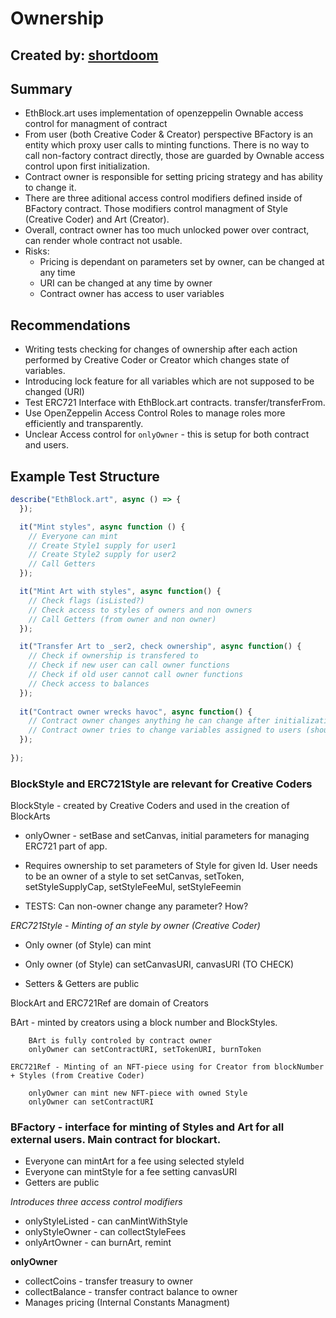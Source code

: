 # Ownership
## Created by: [shortdoom](https://github.com/shortdoom)

## Summary
* EthBlock.art uses implementation of openzeppelin Ownable access control for managment of contract
* From user (both Creative Coder & Creator) perspective BFactory is an entity which proxy user calls to minting functions. There is no way to call non-factory contract directly, those are guarded by Ownable access control upon first initialization.
* Contract owner is responsible for setting pricing strategy and has ability to change it.
* There are three aditional access control modifiers defined inside of BFactory contract. Those modifiers control managment of Style (Creative Coder) and Art (Creator).
* Overall, contract owner has too much unlocked power over contract, can render whole contract not usable. 
* Risks:
	* Pricing is dependant on parameters set by owner, can be changed at any time
	* URI can be changed at any time by owner
	* Contract owner has access to user variables

## Recommendations
* Writing tests checking for changes of ownership after each action performed by Creative Coder or Creator which changes state of variables.
* Introducing lock feature for all variables which are not supposed to be changed (URI)
* Test ERC721 Interface with EthBlock.art contracts. transfer/transferFrom.
* Use OpenZeppelin Access Control Roles to manage roles more efficiently and transparently.
* Unclear Access control for `onlyOwner` - this is setup for both contract and users.

## Example Test Structure

```javascript
describe("EthBlock.art", async () => {
  });

  it("Mint styles", async function () {
    // Everyone can mint 
    // Create Style1 supply for user1
    // Create Style2 supply for user2
    // Call Getters
  });

  it("Mint Art with styles", async function() {
    // Check flags (isListed?)
    // Check access to styles of owners and non owners
    // Call Getters (from owner and non owner)
  });

  it("Transfer Art to _ser2, check ownership", async function() {
	// Check if ownership is transfered to
	// Check if new user can call owner functions
	// Check if old user cannot call owner functions
	// Check access to balances
  });
  
  it("Contract owner wrecks havoc", async function() {
	// Contract owner changes anything he can change after initialization (shouldn't!)
	// Contract owner tries to change variables assigned to users (shouldn't!)
  });
  
});
```

### BlockStyle and ERC721Style are relevant for Creative Coders

BlockStyle - created by Creative Coders and used in the creation of BlockArts

* onlyOwner - setBase and setCanvas, initial parameters for managing ERC721 part of app.

* Requires ownership to set parameters of Style for given Id.
        User needs to be an owner of a style to set setCanvas, setToken,
        setStyleSupplyCap, setStyleFeeMul, setStyleFeemin

* TESTS: Can non-owner change any parameter? How?


*ERC721Style - Minting of an style by owner (Creative Coder)*

* Only owner (of Style) can mint
        
* Only owner (of Style) can setCanvasURI, canvasURI (TO CHECK)
* Setters & Getters are public

BlockArt and ERC721Ref are domain of Creators

BArt - minted by creators using a block number and BlockStyles.

        BArt is fully controled by contract owner
        onlyOwner can setContractURI, setTokenURI, burnToken

    ERC721Ref - Minting of an NFT-piece using for Creator from blockNumber + Styles (from Creative Coder)

        onlyOwner can mint new NFT-piece with owned Style
        onlyOwner can setContractURI

### BFactory - interface for minting of Styles and Art for all external users. Main contract for blockart.

* Everyone can mintArt for a fee using selected styleId
* Everyone can mintStyle for a fee setting canvasURI
* Getters are public

*Introduces three access control modifiers*
            
* onlyStyleListed - can canMintWithStyle
* onlyStyleOwner - can collectStyleFees
* onlyArtOwner - can burnArt, remint
        
**onlyOwner**

* collectCoins - transfer treasury to owner
* collectBalance - transfer contract balance to owner
* Manages pricing (Internal Constants Managment)

